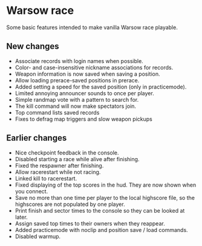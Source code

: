 # Warsow race

Some basic features intended to make vanilla Warsow race playable.

## New changes

* Associate records with login names when possible.
* Color- and case-insensitive nickname associations for records.
* Weapon information is now saved when saving a position.
* Allow loading prerace-saved positions in prerace.
* Added setting a speed for the saved position (only in practicemode).
* Limited annoying announcer sounds to once per player.
* Simple randmap vote with a pattern to search for.
* The kill command will now make spectators join.
* Top command lists saved records
* Fixes to defrag map triggers and slow weapon pickups

## Earlier changes

* Nice checkpoint feedback in the console.
* Disabled starting a race while alive after finishing.
* Fixed the respawner after finishing.
* Allow racerestart while not racing.
* Linked kill to racerestart.
* Fixed displaying of the top scores in the hud. They are now shown when you
  connect.
* Save no more than one time per player to the local highscore file, so the
  highscores are not populated by one player.
* Print finish and sector times to the console so they can be looked at later.
* Assign saved top times to their owners when they reappear.
* Added practicemode with noclip and position save / load commands.
* Disabled warmup.
